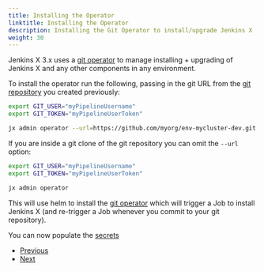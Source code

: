 ```yaml
---
title: Installing the Operator
linktitle: Installing the Operator
description: Installing the Git Operator to install/upgrade Jenkins X
weight: 30
---
```


Jenkins X 3.x uses a [git operator](https://github.com/jenkins-x/jx-git-operator) to manage installing + upgrading of Jenkins X and any other components in any environment.


To install the operator run the following, passing in the git URL from the [git repository](/docs/v3/getting-started/) you created previously:


```bash 
export GIT_USER="myPipelineUsername"
export GIT_TOKEN="myPipelineUserToken"

jx admin operator --url=https://github.com/myorg/env-mycluster-dev.git
```

If you are inside a git clone of the git repository you can omit the `--url`  option:


```bash 
export GIT_USER="myPipelineUsername"
export GIT_TOKEN="myPipelineUserToken"

jx admin operator
```

This will use helm to install the [git operator](https://github.com/jenkins-x/jx-git-operator) which will trigger a Job to install Jenkins X (and re-trigger a Job whenever you commit to your git repository).

You can now populate the [secrets](/docs/v3/guides/secrets/) 

<nav>
  <ul class="pagination">
    <li class="page-item"><a class="page-link" href="../config">Previous</a></li>
    <li class="page-item"><a class="page-link" href="../secrets">Next</a></li>
  </ul>
</nav>
